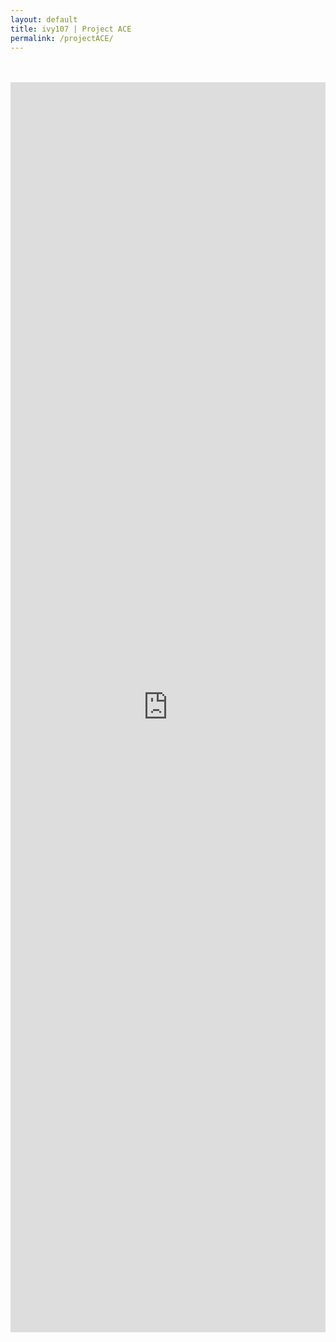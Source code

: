 ```yaml
---
layout: default
title: ivy107 | Project ACE
permalink: /projectACE/
---
```

<br>
<br>
<iframe width="100%" height="2000px" src="https://sway.office.com/s/E8Nxn1jcC6gcOxEj/embed" frameborder="0" marginheight="0" marginwidth="0" max-width="100%" sandbox="allow-forms allow-modals allow-orientation-lock allow-popups allow-same-origin allow-scripts" scrolling="no" style="border: none; max-width: 100%; max-height: 100vh" allowfullscreen mozallowfullscreen msallowfullscreen webkitallowfullscreen></iframe>

